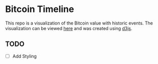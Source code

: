 # Bitcoin Timeline

This repo is a visualization of the Bitcoin value with historic events. The
visualization can be viewed [here][0] and was created using [d3js][1].

## TODO
- [ ] Add Styling

[0]: https://raman162.github.io/Bitcoin-History-Visualization/
[1]: https://d3js.org/
